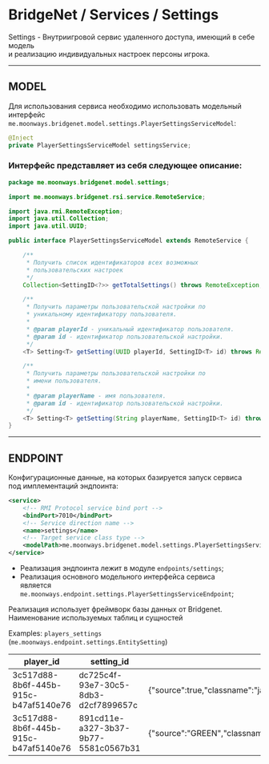 # BridgeNet / Services / Settings

Settings - Внутриигровой сервис удаленного доступа, имеющий в себе модель
<br>и реализацию индивидуальных настроек персоны игрока.

---

## MODEL

Для использования сервиса необходимо использовать модельный
<br>интерфейс `me.moonways.bridgenet.model.settings.PlayerSettingsServiceModel`:

```java
@Inject
private PlayerSettingsServiceModel settingsService;
```

### Интерфейс представляет из себя следующее описание:

```java
package me.moonways.bridgenet.model.settings;

import me.moonways.bridgenet.rsi.service.RemoteService;

import java.rmi.RemoteException;
import java.util.Collection;
import java.util.UUID;

public interface PlayerSettingsServiceModel extends RemoteService {

    /**
     * Получить список идентификаторов всех возможных
     * пользовательских настроек
     */
    Collection<SettingID<?>> getTotalSettings() throws RemoteException;

    /**
     * Получить параметры пользовательской настройки по
     * уникальному идентификатору пользователя.
     *
     * @param playerId - уникальный идентификатор пользователя.
     * @param id - идентификатор пользовательской настройки.
     */
    <T> Setting<T> getSetting(UUID playerId, SettingID<T> id) throws RemoteException;

    /**
     * Получить параметры пользовательской настройки по
     * имени пользователя.
     *
     * @param playerName - имя пользователя.
     * @param id - идентификатор пользовательской настройки.
     */
    <T> Setting<T> getSetting(String playerName, SettingID<T> id) throws RemoteException;
}
```

---

## ENDPOINT

Конфигурационные данные, на которых базируется запуск сервиса
<br>под имплементаций эндпоинта:

```xml
<service>
    <!-- RMI Protocol service bind port -->
    <bindPort>7010</bindPort>
    <!-- Service direction name -->
    <name>settings</name>
    <!-- Target service class type -->
    <modelPath>me.moonways.bridgenet.model.settings.PlayerSettingsServiceModel</modelPath>
</service>
```

- Реализация эндпоинта лежит в модуле `endpoints/settings`;
- Реализация основного модельного интерфейса сервиса 
  <br>является `me.moonways.endpoint.settings.PlayerSettingsServiceEndpoint`;

Реализация использует фреймворк базы данных от Bridgenet. 
<br>Наименование используемых таблиц и сущностей

Examples: `players_settings` (`me.moonways.endpoint.settings.EntitySetting`)


| player_id                            | setting_id                           | setting_value                                                                        |
|--------------------------------------|--------------------------------------|--------------------------------------------------------------------------------------|
| 3c517d88-8b6f-445b-915c-b47af5140e76 | dc725c4f-93e7-30c5-8db3-d2cf7899657c | {"source":true,"classname":"java.lang.Boolean"}                                      |
| 3c517d88-8b6f-445b-915c-b47af5140e76 | 891cd11e-a327-3b37-9b77-5581c0567b31 | {"source":"GREEN","classname":"me.moonways.bridgenet.api.util.minecraft.ChatColor"}  |
